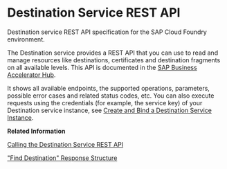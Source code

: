 <!-- loio23ccafbea18f4b65919a2799f2cd20e6 -->

# Destination Service REST API

Destination service REST API specification for the SAP Cloud Foundry environment.

The Destination service provides a REST API that you can use to read and manage resources like destinations, certificates and destination fragments on all available levels. This API is documented in the [SAP Business Accelerator Hub](https://api.sap.com/package/scpconnectivity?section=Artifacts).

It shows all available endpoints, the supported operations, parameters, possible error cases and related status codes, etc. You can also execute requests using the credentials \(for example, the service key\) of your Destination service instance, see [Create and Bind a Destination Service Instance](create-and-bind-a-destination-service-instance-9fdad3c.md).

**Related Information**  


[Calling the Destination Service REST API](calling-the-destination-service-rest-api-84c5d38.md "Prerequisites and steps to get access to the Destination service REST API.")

["Find Destination" Response Structure](find-destination-response-structure-83a3f3b.md "Overview of data that are returned by the Destination service for the call type &quot;find destination&quot;.")

